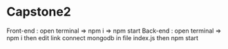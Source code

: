 # Capstone2
Front-end : open terminal => npm i => npm start
Back-end : open terminal => npm i then edit link connect mongodb in file index.js then npm start

